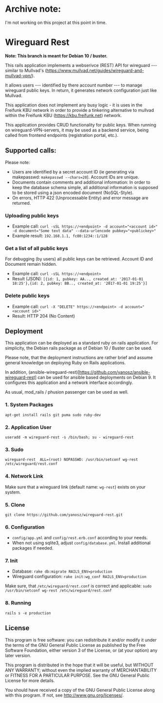 # Archive note:

I'm not working on this project at this point in time.


# Wireguard Rest

**Note: This branch is meant for Debian 10 / buster.**

This rails application implements a webserivce (REST) API for wireguard --- similar to Mullvad's (https://www.mullvad.net/guides/wireguard-and-mullvad-vpn/).

It allows users --- identified by there account number --- to manage wireguard public keys.
In return, it generates network configuration just like Mullvad.

This application does not implement any busy logic - it is uses in the Freifunk KBU network in order to provide a tinkering alternative to mullvad
within the Freifunk KBU (https://kbu.freifunk.net) network.

This application provides CRUD functionality for public keys. When running on wireguard-VPN-servers, it may be used as a backend service,
being called from frontend endpoints (registration portal, etc.).


## Supported calls:

Please note:

* Users are identified by a secret account ID (ie generating via makepasswd: `makepasswd --chars=20`). Account IDs are unique.
* Documents contain comments and additional information: In order to keep the database schema simple, all additional information is supposed to be stored using a json encoded document (NoSQL-Style).
* On errors, HTTP 422 (Unprocessable Entity) and error message are returned.

### Uploading public keys

* Example call: `curl -sSL https://<endpoint> -d account="<account id>" -d document="Some text data" --data-urlencode pubkey="<publickey>"`
* Example result: `192.168.1.1, fc00:1234::1/128`

### Get a list of all public keys

For debugging (by users) all public keys can be retrieved. Account ID and Document remain hidden.

* Example call: `curl -sSL https://<endpoint>`
* Result (JSON): `[{id: 1, pubkey: AA.., created_at: '2017-01-01 18:25'},{id: 2, pubkey: BB.., created_at: '2017-01-01 19:25'}]`

### Delete public keys

* Example call: `curl -X "DELETE" https://<endpoint> -d account="<account id>"`
* Result: HTTP 204 (No Content)

## Deployment

This application can be deployed as a standard ruby on rails application. For simplicity, the Debian rails package as of Debian 10 / Buster can be used.

Please note, that the deployment instructions are rather brief and assume general knowledge on deploying Ruby on Rails applications.

In addition, (ansible-wireguard-rest)[https://github.com/yanosz/ansible-wireguard-rest] can be used for ansible based deployments on Debian 9. It configures this application and
a network interface accordingly.

As usual, mod_rails / phusion passenger can be used as well.

### 1. System Packages

`apt-get install rails git puma sudo ruby-dev`

### 2. Application User

`useradd -m wireguard-rest -s /bin/bash; su - wireguard-rest`

### 3. Sudo

`wireguard-rest  ALL=(root) NOPASSWD: /usr/bin/setconf wg-rest /etc/wireguard/rest.conf`

### 4. Network Link

Make sure that a wireguard link (default name: `wg-rest`) exists on your system.

### 5. Clone

`git clone https://github.com/yanosz/wireguard-rest.git`

### 6. Configuration

- `config/app.yml` and `config/rest.erb.conf` according to your needs.
-  When not using sqlite3, adjust `config/database.yml`. Install additional packages if needed.

### 7. Init

- Database: `rake db:migrate RAILS_ENV=production`
- Wireguard configuration:  `rake init:wg_conf RAILS_ENV=production`

Make sure, that `/etc/wireguard/rest.conf` is correct and applicable: `sudo /usr/bin/setconf wg-rest /etc/wireguard/rest.conf`

### 8. Running

`rails s -e production`


## License

This program is free software: you can redistribute it and/or modify
it under the terms of the GNU General Public License as published by
the Free Software Foundation, either version 3 of the License, or
(at your option) any later version.

This program is distributed in the hope that it will be useful,
but WITHOUT ANY WARRANTY; without even the implied warranty of
MERCHANTABILITY or FITNESS FOR A PARTICULAR PURPOSE.  See the
GNU General Public License for more details.

You should have received a copy of the GNU General Public License
along with this program.  If not, see <http://www.gnu.org/licenses/>.
